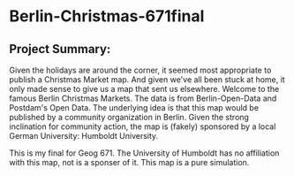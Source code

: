 # Berlin-Christmas-671final

## Project Summary:

Given the holidays are around the corner, it seemed most appropriate to publish a Christmas Market map. And given we've all been stuck at home, it only made sense to give us a map that sent us elsewhere. Welcome to the famous Berlin Christmas Markets. The data is from Berlin-Open-Data and Postdam's Open Data. The underlying idea is that this map would be published by a community organization in Berlin. Given the strong inclination for community action, the map is (fakely) sponsored by a local German University: Humboldt University.



This is my final for Geog 671. The University of Humboldt has no affiliation with this map, not is a sponser of it. This map is a pure simulation.
